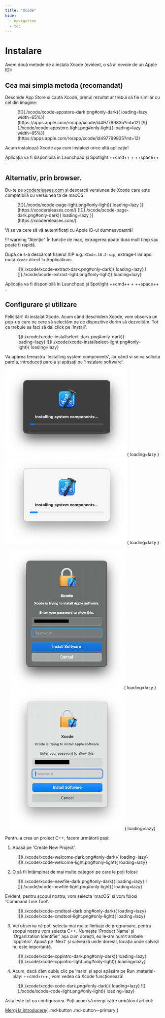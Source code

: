 ```yaml
---
title: "Xcode"
hide:
  - navigation
  - toc
---
```


# Instalare

Avem două metode de a instala Xcode (evident, o să ai nevoie de un Apple ID):

## Cea mai simpla metoda (recomandat)

Deschide App Store și caută Xcode,
primul rezultat ar trebui să fie similar cu cel din imagine:

<figure markdown="span">
[![](./xcode/xcode-appstore-dark.png#only-dark){ loading=lazy width=65%}](https://apps.apple.com/ro/app/xcode/id497799835?mt=12)
[![](./xcode/xcode-appstore-light.png#only-light){ loading=lazy width=65%}](https://apps.apple.com/ro/app/xcode/id497799835?mt=12)
</figure>

Acum instalează Xcode așa cum instalezi orice altă aplicație!

Aplicația va fi disponibilă în Launchpad și Spotlight ++cmd++ + ++space++ .

## Alternativ, prin browser.

Du-te pe [xcodereleases.com](https://xcodereleases.com/) și descarcă versiunea de Xcode care este compatibilă cu versiunea ta de macOS.

<figure markdown="span">
[![](./xcode/xcode-page-light.png#only-light){ loading=lazy }](https://xcodereleases.com/)
[![](./xcode/xcode-page-dark.png#only-dark){ loading=lazy }](https://xcodereleases.com/)
</figure>

Vi se va cere să vă autentificați cu Apple ID-ul dumneavoastră! 

!!! warning "Atenție"
    În funcție de mac, extragerea poate dura mult timp sau poate fi rapidă.

După ce s-a descărcat fisierul XIP e.g. `XCode.16.2-xip`, extrage-l iar apoi 
   mută `Xcode` direct în Applications.

<figure markdown="span">
![](./xcode/xcode-extract-dark.png#only-dark){ loading=lazy}
![](./xcode/xcode-extract-light.png#only-light){ loading=lazy}
</figure>

Aplicația va fi disponibilă în Launchpad și Spotlight ++cmd++ + ++space++ .

## Configurare și utilizare

Felicitări! Ai instalat Xcode. Acum când deschidem Xcode, vom observa un pop-up care ne cere să selectăm
pe ce dispozitive dorim să dezvoltăm. Tot ce trebuie sa faci să dai click pe 'Install'.

<figure markdown="span">
![](./xcode/xcode-installselect-dark.png#only-dark){ loading=lazy}
![](./xcode/xcode-installselect-light.png#only-light){ loading=lazy}
</figure>

Va apărea fereastra 'Installing system components', iar când vi se va solicita parola, 
introduceți parola și apăsați pe 'Instalare software'.

<div class="grid" markdown align=center>

![](./xcode/xcode-installing-light.png#only-dark){ loading=lazy }
![](./xcode/xcode-installing-dark.png#only-light){ loading=lazy }

![](./xcode/xcode-installsoftwarepass-dark.png#only-dark){ loading=lazy }
![](./xcode/xcode-installsoftwarepass-light.png#only-light){ loading=lazy}

</div>

Pentru a crea un proiect C++, facem următorii pași:

1. Apasă pe 'Create New Project'.

<figure markdown="span">
![](./xcode/xcode-welcome-dark.png#only-dark){ loading=lazy}
![](./xcode/xcode-welcome-light.png#only-light){ loading=lazy}
</figure>

2. O să fii întâmpinat de mai multe categori pe care le poți folosi:

<figure markdown="span">
![](./xcode/xcode-newfile-dark.png#only-dark){ loading=lazy}
![](./xcode/xcode-newfile-light.png#only-light){ loading=lazy}
</figure>

Evident, pentru scopul nostru, vom selecta 'macOS' si vom folosi 'Command Line Tool'.

<figure markdown="span">
![](./xcode/xcode-cmdtool-dark.png#only-dark){ loading=lazy}
![](./xcode/xcode-cmdtool-light.png#only-light){ loading=lazy}
</figure>

3. Vei observa că poți selecta mai multe limbaje de programare, pentru scopul nostru vom selecta C++. Numește 'Product Name' și 'Organization Identifier' așa cum dorești, eu le-am numit ambele 'cppintro'. Apasă pe 'Next' și salvează unde dorești, locația unde salvezi nu este importantă.

<figure markdown="span">
![](./xcode/xcode-cppintro-dark.png#only-dark){ loading=lazy}
![](./xcode/xcode-cppintro-light.png#only-light){ loading=lazy}
</figure>

4. Acum, dacă dăm dublu clic pe 'main' și apoi apăsăm pe Run :material-play: ++cmd+r++ , vom vedea că Xcode funcționează!

<figure markdown="span">
![](./xcode/xcode-code-dark.png#only-dark){ loading=lazy}
![](./xcode/xcode-code-light.png#only-light){ loading=lazy}
</figure>

Asta este tot cu configurarea. Poți acum să mergi către următorul articol:

[Mergi la introducere](./../../intro.md){ .md-button .md-button--primary }
